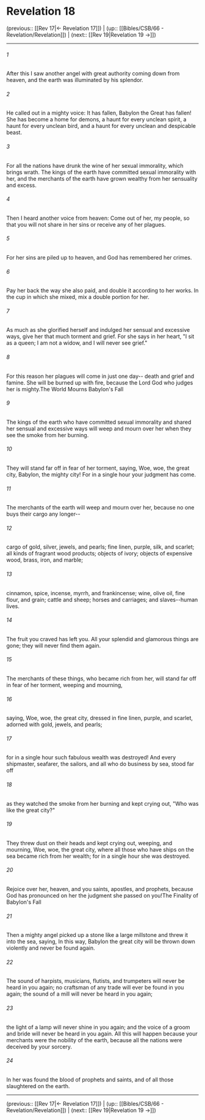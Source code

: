 # Revelation 18

(previous:: [[Rev 17|← Revelation 17]]) | (up:: [[Bibles/CSB/66 - Revelation/Revelation]]) | (next:: [[Rev 19|Revelation 19 →]])

***


###### 1 
After this I saw another angel with great authority coming down from heaven, and the earth was illuminated by his splendor. 

###### 2 
He called out in a mighty voice: It has fallen, Babylon the Great has fallen! She has become a home for demons, a haunt for every unclean spirit, a haunt for every unclean bird, and a haunt for every unclean and despicable beast. 

###### 3 
For all the nations have drunk the wine of her sexual immorality, which brings wrath. The kings of the earth have committed sexual immorality with her, and the merchants of the earth have grown wealthy from her sensuality and excess. 

###### 4 
Then I heard another voice from heaven: Come out of her, my people, so that you will not share in her sins or receive any of her plagues. 

###### 5 
For her sins are piled up to heaven, and God has remembered her crimes. 

###### 6 
Pay her back the way she also paid, and double it according to her works. In the cup in which she mixed, mix a double portion for her. 

###### 7 
As much as she glorified herself and indulged her sensual and excessive ways, give her that much torment and grief. For she says in her heart, "I sit as a queen; I am not a widow, and I will never see grief." 

###### 8 
For this reason her plagues will come in just one day-- death and grief and famine. She will be burned up with fire, because the Lord God who judges her is mighty.The World Mourns Babylon's Fall 

###### 9 
The kings of the earth who have committed sexual immorality and shared her sensual and excessive ways will weep and mourn over her when they see the smoke from her burning. 

###### 10 
They will stand far off in fear of her torment, saying, Woe, woe, the great city, Babylon, the mighty city! For in a single hour your judgment has come. 

###### 11 
The merchants of the earth will weep and mourn over her, because no one buys their cargo any longer-- 

###### 12 
cargo of gold, silver, jewels, and pearls; fine linen, purple, silk, and scarlet; all kinds of fragrant wood products; objects of ivory; objects of expensive wood, brass, iron, and marble; 

###### 13 
cinnamon, spice, incense, myrrh, and frankincense; wine, olive oil, fine flour, and grain; cattle and sheep; horses and carriages; and slaves--human lives. 

###### 14 
The fruit you craved has left you. All your splendid and glamorous things are gone; they will never find them again. 

###### 15 
The merchants of these things, who became rich from her, will stand far off in fear of her torment, weeping and mourning, 

###### 16 
saying, Woe, woe, the great city, dressed in fine linen, purple, and scarlet, adorned with gold, jewels, and pearls; 

###### 17 
for in a single hour such fabulous wealth was destroyed! And every shipmaster, seafarer, the sailors, and all who do business by sea, stood far off 

###### 18 
as they watched the smoke from her burning and kept crying out, "Who was like the great city?" 

###### 19 
They threw dust on their heads and kept crying out, weeping, and mourning, Woe, woe, the great city, where all those who have ships on the sea became rich from her wealth; for in a single hour she was destroyed. 

###### 20 
Rejoice over her, heaven, and you saints, apostles, and prophets, because God has pronounced on her the judgment she passed on you!The Finality of Babylon's Fall 

###### 21 
Then a mighty angel picked up a stone like a large millstone and threw it into the sea, saying, In this way, Babylon the great city will be thrown down violently and never be found again. 

###### 22 
The sound of harpists, musicians, flutists, and trumpeters will never be heard in you again; no craftsman of any trade will ever be found in you again; the sound of a mill will never be heard in you again; 

###### 23 
the light of a lamp will never shine in you again; and the voice of a groom and bride will never be heard in you again. All this will happen because your merchants were the nobility of the earth, because all the nations were deceived by your sorcery. 

###### 24 
In her was found the blood of prophets and saints, and of all those slaughtered on the earth.

***

(previous:: [[Rev 17|← Revelation 17]]) | (up:: [[Bibles/CSB/66 - Revelation/Revelation]]) | (next:: [[Rev 19|Revelation 19 →]])
